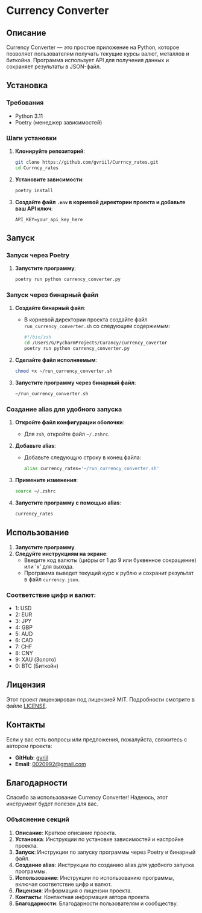 
# Currency Converter

## Описание

Currency Converter — это простое приложение на Python, которое позволяет пользователям получать текущие курсы валют, металлов и биткойна. Программа использует API для получения данных и сохраняет результаты в JSON-файл.

## Установка

### Требования

- Python 3.11
- Poetry (менеджер зависимостей)

### Шаги установки

1. **Клонируйте репозиторий**:
   ```sh
   git clone https://github.com/gvriil/Currncy_rates.git
   cd Currncy_rates
   ```

2. **Установите зависимости**:
   ```sh
   poetry install
   ```

3. **Создайте файл `.env` в корневой директории проекта и добавьте ваш API ключ**:
   ```env
   API_KEY=your_api_key_here
   ```

## Запуск

### Запуск через Poetry

1. **Запустите программу**:
   ```sh
   poetry run python currency_converter.py
   ```

### Запуск через бинарный файл

1. **Создайте бинарный файл**:
   - В корневой директории проекта создайте файл `run_currency_converter.sh` со следующим содержимым:
     ```sh
     #!/bin/zsh
     cd /Users/G/PycharmProjects/Curancy/currency_covertor
     poetry run python currency_converter.py
     ```

2. **Сделайте файл исполняемым**:
   ```sh
   chmod +x ~/run_currency_converter.sh
   ```

3. **Запустите программу через бинарный файл**:
   ```sh
   ~/run_currency_converter.sh
   ```

### Создание alias для удобного запуска

1. **Откройте файл конфигурации оболочки**:
   - Для `zsh`, откройте файл `~/.zshrc`.

2. **Добавьте alias**:
   - Добавьте следующую строку в конец файла:
     ```sh
     alias currency_rates='~/run_currency_converter.sh'
     ```

3. **Примените изменения**:
   ```sh
   source ~/.zshrc
   ```

4. **Запустите программу с помощью alias**:
   ```sh
   currency_rates
   ```

## Использование

1. **Запустите программу**.
2. **Следуйте инструкциям на экране**:
   - Введите код валюты (цифры от 1 до 9 или буквенное сокращение) или 'x' для выхода.
   - Программа выведет текущий курс к рублю и сохранит результат в файл `currency.json`.

### Соответствие цифр и валют:
- 1: USD
- 2: EUR
- 3: JPY
- 4: GBP
- 5: AUD
- 6: CAD
- 7: CHF
- 8: CNY
- 9: XAU (Золото)
- 0: BTC (Биткойн)

## Лицензия

Этот проект лицензирован под лицензией MIT. Подробности смотрите в файле [LICENSE](LICENSE).

## Контакты

Если у вас есть вопросы или предложения, пожалуйста, свяжитесь с автором проекта:

- **GitHub**: [gvriil](https://github.com/gvriil)
- **Email**: [0020992@gmail.com](mailto:0020992@gmail.com)

## Благодарности

Спасибо за использование Currency Converter! Надеюсь, этот инструмент будет полезен для вас.


### Объяснение секций

1. **Описание**: Краткое описание проекта.
2. **Установка**: Инструкции по установке зависимостей и настройке проекта.
3. **Запуск**: Инструкции по запуску программы через Poetry и бинарный файл.
4. **Создание alias**: Инструкции по созданию alias для удобного запуска программы.
5. **Использование**: Инструкции по использованию программы, включая соответствие цифр и валют.
6. **Лицензия**: Информация о лицензии проекта.
7. **Контакты**: Контактная информация автора проекта.
8. **Благодарности**: Благодарности пользователям и сообществу.

